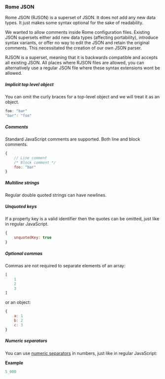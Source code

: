 ### Rome JSON

Rome JSON (RJSON) is a superset of JSON. It does not add any new data types. It just makes some syntax optional for the sake of readability.

We wanted to allow comments inside Rome configuration files. Existing JSON supersets either add new data types (affecting portability), introduce syntax variants, or offer no way to edit the JSON and retain the original comments. This necessitated the creation of our own JSON parser.

RJSON is a superset, meaning that it is backwards compatible and accepts all existing JSON. All places where RJSON files are allowed, you can alternatively use a regular JSON file where these syntax extensions wont be allowed.

##### Implicit top level object

You can omit the curly braces for a top-level object and we will treat it as an object.

```javascript
foo: "bar"
"bar": "foo"
```

##### Comments

Standard JavaScript comments are supported. Both line and block comments.

```javascript
{
	// Line comment
	/* Block comment */
	foo: "bar"
}
```

##### Multiline strings

Regular double quoted strings can have newlines.

##### Unquoted keys

If a property key is a valid identifier then the quotes can be omitted, just like in regular JavaScript.

```javascript
{
	unquotedKey: true
}
```

##### Optional commas

Commas are not required to separate elements of an array:

```javascript
[
	1
	2
	3
]
```

or an object:

```javascript
{
	a: 1
	b: 2
	c: 3
}
```

##### Numeric separators

You can use [numeric separators](https://github.com/tc39/proposal-numeric-separator) in numbers, just like in regular JavaScript:

**Example**

```javascript
5_000
```
